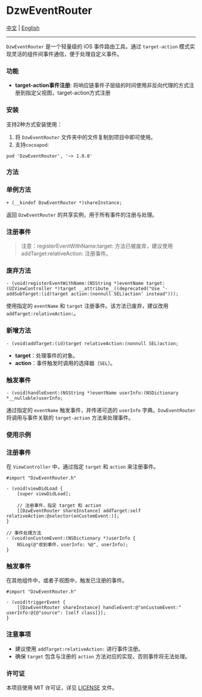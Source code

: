 # DzwEventRouter

[中文](https://github.com/Dtheme/DzwEventRouter/blob/main/README.md) | [English](https://github.com/Dtheme/DzwEventRouter/blob/main/README-en.md)

---

`DzwEventRouter` 是一个轻量级的 iOS 事件路由工具。通过 `target-action` 模式实现灵活的组件间事件通信，便于处理自定义事件。

### 功能

- **target-action事件注册**: 将响应链事件子层级的时间使用非反向代理的方式注册到指定父视图，target-action方式注册

### 安装

支持2种方式安装使用：
1. 将 `DzwEventRouter` 文件夹中的文件复制到项目中即可使用。
2. 支持`cocoapod`:
  ```
  pod 'DzwEventRouter', '~> 1.0.0'
  ```
### 方法

### 单例方法

```
+ (__kindof DzwEventRouter *)shareInstance;

```

返回 `DzwEventRouter` 的共享实例，用于所有事件的注册与处理。

### 注册事件

> 注意：registerEventWithName:target: 方法已被废弃，建议使用 addTarget:relativeAction: 注册事件。
> 

### 废弃方法

```
- (void)registerEventWithName:(NSString *)eventName target:(UIViewController *)target __attribute__((deprecated("Use ‘-addSubTarget:(id)target action:(nonnull SEL)action’ instead")));

```

使用指定的 `eventName` 和 `target` 注册事件。该方法已废弃，建议改用 `addTarget:relativeAction:`。

### 新增方法

```
- (void)addTarget:(id)target relativeAction:(nonnull SEL)action;

```

- **target**：处理事件的对象。
- **action**：事件触发时调用的选择器（`SEL`）。

### 触发事件

```
- (void)handleEvent:(NSString *)eventName userInfo:(NSDictionary *__nullable)userInfo;

```

通过指定的 `eventName` 触发事件，并传递可选的 `userInfo` 字典。`DzwEventRouter` 将调用与事件关联的 `target-action` 方法来处理事件。

### 使用示例

### 注册事件

在 `ViewController` 中，通过指定 `target` 和 `action` 来注册事件。

```
#import "DzwEventRouter.h"

- (void)viewDidLoad {
    [super viewDidLoad];

    // 注册事件，指定 target 和 action
    [[DzwEventRouter shareInstance] addTarget:self relativeAction:@selector(onCustomEvent:)];
}

// 事件处理方法
- (void)onCustomEvent:(NSDictionary *)userInfo {
    NSLog(@"收到事件，userInfo: %@", userInfo);
}

```

### 触发事件

在其他组件中，或者子视图中，触发已注册的事件。

```
#import "DzwEventRouter.h"

- (void)triggerEvent {
    [[DzwEventRouter shareInstance] handleEvent:@"onCustomEvent:" userInfo:@{@"source": [self class]}];
}

```

### 注意事项

- 建议使用 `addTarget:relativeAction:` 进行事件注册。
- 确保 `target` 包含与注册的 `action` 方法对应的实现，否则事件将无法处理。

### 许可证

本项目使用 MIT 许可证，详见 [LICENSE](https://github.com/Dtheme/DzwEventRouter/blob/main/LICENSE) 文件。
